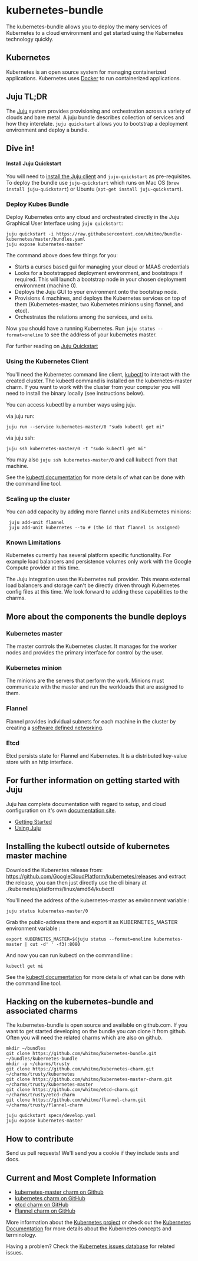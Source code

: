 # kubernetes-bundle

The kubernetes-bundle allows you to deploy the many services of
Kubernetes to a cloud environment and get started using the Kubernetes
technology quickly.

## Kubernetes

Kubernetes is an open source system for managing containerized
applications.  Kubernetes uses [Docker](http://docker.com) to run
containerized applications.

## Juju TL;DR

The [Juju](https://juju.ubuntu.com) system provides provisioning and
orchestration across a variety of clouds and bare metal. A juju bundle
describes collection of services and how they interelate. `juju
quickstart` allows you to bootstrap a deployment environment and
deploy a bundle.

## Dive in!

#### Install Juju Quickstart

You will need to
[install the Juju client](https://juju.ubuntu.com/install/) and
`juju-quickstart` as pre-requisites.  To deploy the bundle use
`juju-quickstart` which runs on Mac OS (`brew install
juju-quickstart`) or Ubuntu (`apt-get install juju-quickstart`).

### Deploy Kubes Bundle

Deploy Kubernetes onto any cloud and orchestrated directly in the Juju
Graphical User Interface using `juju quickstart`:

    juju quickstart -i https://raw.githubusercontent.com/whitmo/bundle-kubernetes/master/bundles.yaml
    juju expose kubernetes-master

The command above does few things for you:

- Starts a curses based gui for managing your cloud or MAAS credentials
- Looks for a bootstrapped deployment environment, and bootstraps if
  required. This will launch a bootstrap node in your chosen
  deployment environment (machine 0).
- Deploys the Juju GUI to your environment onto the bootstrap node.
- Provisions 4 machines, and deploys the Kubernetes services on top of
  them (Kubernetes-master, two Kubernetes minions using flannel, and etcd).
- Orchestrates the relations among the services, and exits.

Now you should have a running Kubernetes. Run `juju status
--format=oneline` to see the address of your kubernetes master.

For further reading on [Juju Quickstart](https://pypi.python.org/pypi/juju-quickstart)

### Using the Kubernetes Client

You'll need the Kubernetes command line client,
[kubectl](https://github.com/GoogleCloudPlatform/kubernetes/blob/master/docs/kubectl.md)
to interact with the created cluster.  The kubectl command is
installed on the kubernetes-master charm. If you want to work with
the cluster from your computer you will need to install the binary
locally (see instructions below).

You can access kubectl by a number ways using juju.

via juju run:

    juju run --service kubernetes-master/0 "sudo kubectl get mi"

via juju ssh:

    juju ssh kubernetes-master/0 -t "sudo kubectl get mi"

You may also `juju ssh kubernetes-master/0` and call kubectl from that
machine.

See the
[kubectl documentation](https://github.com/GoogleCloudPlatform/kubernetes/blob/master/docs/kubectl.md)
for more details of what can be done with the command line tool.

### Scaling up the cluster

You can add capacity by adding more flannel units and Kubernetes minions:

     juju add-unit flannel
     juju add-unit kubernetes --to # (the id that flannel is assigned)


### Known Limitations

Kubernetes currently has several platform specific functionality. For
example load balancers and persistence volumes only work with the
Google Compute provider at this time.

The Juju integration uses the Kubernetes null provider. This means
external load balancers and storage can't be directly driven through
Kubernetes config files at this time. We look forward to adding these
capabilities to the charms.


## More about the components the bundle deploys

### Kubernetes master

The master controls the Kubernetes cluster.  It manages for the worker
nodes and provides the primary interface for control by the user.

### Kubernetes minion

The minions are the servers that perform the work.  Minions must
communicate with the master and run the workloads that are assigned to
them.

### Flannel

Flannel provides individual subnets for each machine in the cluster by
creating a
[software defined networking](http://en.wikipedia.org/wiki/Software-defined_networking).

### Etcd

Etcd persists state for Flannel and Kubernetes. It is a distributed
key-value store with an http interface.


## For further information on getting started with Juju

Juju has complete documentation with regard to setup, and cloud
configuration on it's own
[documentation site](https://juju.ubuntu.com/docs/).

- [Getting Started](https://juju.ubuntu.com/docs/getting-started.html)
- [Using Juju](https://juju.ubuntu.com/docs/charms.html)


## Installing the kubectl outside of kubernetes master machine

Download the Kuberentes release from:
https://github.com/GoogleCloudPlatform/kubernetes/releases and extract
the release, you can then just directly use the cli binary at
./kubernetes/platforms/linux/amd64/kubectl

You'll need the address of the kubernetes-master as environment variable :

    juju status kubernetes-master/0

Grab the public-address there and export it as KUBERNETES_MASTER
environment variable :

    export KUBERNETES_MASTER=$(juju status --format=oneline kubernetes-master | cut -d' ' -f3):8080

And now you can run kubectl on the command line :

    kubectl get mi

See the
[kubectl documentation](https://github.com/GoogleCloudPlatform/kubernetes/blob/master/docs/kubectl.md)
for more details of what can be done with the command line tool.


## Hacking on the kubernetes-bundle and associated charms

The kubernetes-bundle is open source and available on github.com.  If
you want to get started developing on the bundle you can clone it from
github.  Often you will need the related charms which are also on
github.

    mkdir ~/bundles
    git clone https://github.com/whitmo/kubernetes-bundle.git ~/bundles/kubernetes-bundle
    mkdir -p ~/charms/trusty
    git clone https://github.com/whitmo/kubernetes-charm.git ~/charms/trusty/kubernetes
    git clone https://github.com/whitmo/kubernetes-master-charm.git ~/charms/trusty/kubernetes-master
    git clone https://github.com/whitmo/etcd-charm.git ~/charms/trusty/etcd-charm
    git clone https://github.com/whitmo/flannel-charm.git ~/charms/trusty/flannel-charm

    juju quickstart specs/develop.yaml
    juju expose kubernetes-master


## How to contribute

Send us pull requests!  We'll send you a cookie if they include tests and docs.


## Current and Most Complete Information

 - [kubernetes-master charm on Github](https://github.com/whitmo/charm-kubernetes-master)
 - [kubernetes charm on GitHub](https://github.com/whitmo/charm-kubernetes)
 - [etcd charm on GitHub](https://github.com/whitmo/etcd-charm)
 - [Flannel charm on GitHub](https://github.com/whitmo/flannel-charm)

More information about the
[Kubernetes project](https://github.com/GoogleCloudPlatform/kubernetes)
or check out the
[Kubernetes Documentation](https://github.com/GoogleCloudPlatform/kubernetes/tree/master/docs)
for more details about the Kubernetes concepts and terminology.

Having a problem? Check the [Kubernetes issues database](https://github.com/GoogleCloudPlatform/kubernetes/issues)
for related issues.
